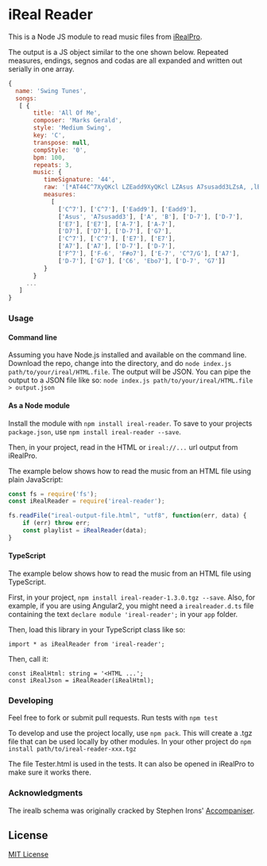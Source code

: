 # iReal Reader

This is a Node JS module to read music files from [iRealPro](http://irealpro.com/).

The output is a JS object similar to the one shown below. Repeated measures, endings, segnos and codas are all expanded and written out serially in one array.


``` javascript
{
  name: 'Swing Tunes',
  songs:
   [ {
       title: 'All Of Me',
       composer: 'Marks Gerald',
       style: 'Medium Swing',
       key: 'C',
       transpose: null,
       compStyle: '0',
       bpm: 100,
       repeats: 3,
       music: {
          timeSignature: '44',
          raw: '[*AT44C^7XyQKcl LZEadd9XyQKcl LZAsus A7susadd3LZsA, ,lBLZD-7XyQKcl  ][*BE7XyQKcl LZA-7XyQKcl LZD7XyQKcl LZD-7XyQ|G7XyQ][*AC^7XyQKcl LZE7XyQKcl LZA7XyQKcl LZD-7XyQKcl  ][*CF^7XyQ|F-6(F#o7)XyQ|E-7(C^7/G)XyQ|A7XyQ|D-7XyQ|G7XyQ|C6 Ebo7LZD-7 G7 Z',
          measures:
            [
              ['C^7'], ['C^7'], ['Eadd9'], ['Eadd9'],
              ['Asus', 'A7susadd3'], ['A', 'B'], ['D-7'], ['D-7'],
              ['E7'], ['E7'], ['A-7'], ['A-7'],
              ['D7'], ['D7'], ['D-7'], ['G7'],
              ['C^7'], ['C^7'], ['E7'], ['E7'],
              ['A7'], ['A7'], ['D-7'], ['D-7'],
              ['F^7'], ['F-6', 'F#o7'], ['E-7', 'C^7/G'], ['A7'],
              ['D-7'], ['G7'], ['C6', 'Ebo7'], ['D-7', 'G7']]
          }
       }
     ...
   ]
}
```

### Usage

#### Command line

Assuming you have Node.js installed and available on the command line. Download the repo, change into the directory, and do `node index.js path/to/your/ireal/HTML.file`. The output will be JSON. 
You can pipe the output to a JSON file like so: `node index.js path/to/your/ireal/HTML.file > output.json`

#### As a Node module

Install the module with `npm install ireal-reader`.  To save to your projects `package.json`, use `npm install ireal-reader --save`.

Then, in your project, read in the HTML or `ireal://...` url output from iRealPro.

The example below shows how to read the music from an HTML file using plain JavaScript:

``` javascript
const fs = require('fs');
const iRealReader = require('ireal-reader');

fs.readFile("ireal-output-file.html", "utf8", function(err, data) {
    if (err) throw err;
    const playlist = iRealReader(data);
}
```

#### TypeScript

The example below shows how to read the music from an HTML file using TypeScript.

First, in your project, `npm install ireal-reader-1.3.0.tgz --save`.  Also, for example, if you are using Angular2, you 
might need a `irealreader.d.ts` file containing the text `declare module 'ireal-reader';` in  your `app` folder.

Then, load this library in your TypeScript class like so:

    import * as iRealReader from 'ireal-reader';
	
Then, call it:

    const iRealHtml: string = '<HTML ...';
    const iRealJson = iRealReader(iRealHtml);


### Developing
Feel free to fork or submit pull requests. Run tests with `npm test`

To develop and use the project locally, use `npm pack`. This will create a .tgz file that can be used locally by other modules. In your other project do `npm install path/to/ireal-reader-xxx.tgz`

The file Tester.html is used in the tests. It can also be opened in iRealPro to make sure it works there.

### Acknowledgments

The irealb schema was originally cracked by Stephen Irons' [Accompaniser](https://github.com/ironss/accompaniser).

## License

[MIT License](http://opensource.org/licenses/MIT)
